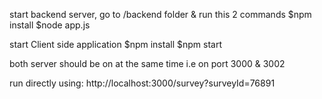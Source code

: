 start backend server, go to /backend folder & run this 2 commands
$npm install
$node app.js

start Client side application
$npm install
$npm start

both server should be on at the same time i.e on port 3000 & 3002


run directly using: http://localhost:3000/survey?surveyId=76891

